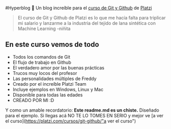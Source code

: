 #Hyperblog 💚
Un blog increíble para el [curso de Git y Github](https://platzi.com/cursos/git-github/ "curso de Git y GitHub") de [Platzi](https://platzi.com/ "Platzi")

>El curso de Git y Github de Platzi es lo que me hacía falta para triplicar mi salario y lanzarme a la industria del tejido de lana sintética con Machine Learning
> -niñita

## En este curso vemos de todo
* Todos los comandos de Git
* El flujo de trabajo en Github
* El verdadero amor por las buenas prácticas
* Trucos muy locos del profesor
* Las personalidades múltiples de Freddy
* Creado por el increíble Platzi Team
* Incluye ejemplos en Windows, Linux y Mac
* Disponible para todas las edades
* CREADO POR MI :D

Y como un amable recordatorio: **Este readme.md es un chiste.** Diseñado para el ejemplo. Si llegas acá NO TE LO TOMES EN SERIO y mejor ve [a ver el curso](https://platzi.com/cursos/git-github/"a ver el curso")